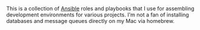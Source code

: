 This is a collection of [Ansible](http://www.ansible.com) roles and playbooks that I use for assembling development
environments for various projects. I'm not a fan of installing databases and message queues directly on my Mac via
homebrew.
